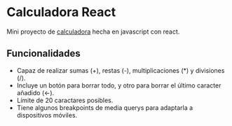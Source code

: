 # Calculadora React
Mini proyecto de [calculadora](https://rafaxweb.github.io/calculadora-react/) hecha en javascript con react.

## Funcionalidades
- Capaz de realizar sumas (+), restas (-), multiplicaciones (*) y divisiones (/).
- Incluye un botón para borrar todo, y otro para borrar el último caracter añadido (<-).
- Límite de 20 caractares posibles.
- Tiene algunos breakpoints de media querys para adaptarla a dispositivos móviles.
